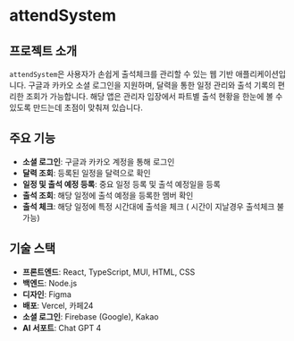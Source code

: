# attendSystem

## 프로젝트 소개
`attendSystem`은 사용자가 손쉽게 출석체크를 관리할 수 있는 웹 기반 애플리케이션입니다. 구글과 카카오 소셜 로그인을 지원하며, 달력을 통한 일정 관리와 출석 기록의 편리한 조회가 가능합니다.
해당 앱은 관리자 입장에서 파트별 출석 현황을 한눈에 볼 수 있도록 만드는데 초점이 맞춰져 있습니다.

## 주요 기능
- **소셜 로그인**: 구글과 카카오 계정을 통해 로그인
- **달력 조회**: 등록된 일정을 달력으로 확인
- **일정 및 출석 예정 등록**: 중요 일정 등록 및 출석 예정일을 등록
- **출석 조회**: 해당 일정에 출석 예정을 등록한 멤버 확인
- **출석 체크**: 해당 일정에 특정 시간대에 출석을 체크 ( 시간이 지날경우 출석체크 불가능)

## 기술 스택
- **프론트엔드**: React, TypeScript, MUI, HTML, CSS
- **백엔드**: Node.js
- **디자인**: Figma
- **배포**: Vercel, 카페24
- **소셜 로그인**: Firebase (Google), Kakao
- **AI 서포트**: Chat GPT 4
  

